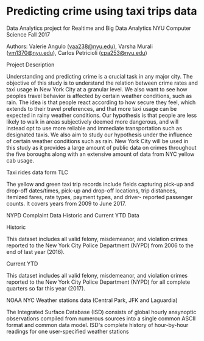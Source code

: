 # Predicting crime using taxi trips data
Data Analytics project for Realtime and Big Data Analytics
NYU Computer Science Fall 2017

Authors:
Valerie Angulo (vaa238@nyu.edu),
Varsha Murali (vm1370@nyu.edu),
Carlos Petricioli (cpa253@nyu.edu)

Project Description

Understanding and predicting crime is a crucial task in any major city. The objective of this study is to understand the relation between crime rates and taxi usage in New York City at a granular level. We also want to see how peoples travel behavior is affected by certain weather conditions, such as rain. The idea is that people react according to how secure they feel, which extends to their travel preferences, and that more taxi usage can be expected in rainy weather conditions. Our hypothesis is that people are less likely to walk in areas subjectively deemed more dangerous, and will instead opt to use more reliable and immediate transportation such as designated taxis. We also aim to study our hypothesis under the influence of certain weather conditions such as rain. New York City will be used in this study as it provides a large amount of public data on crimes throughout the five boroughs along with an extensive amount of data from NYC yellow cab usage.

Taxi rides data form TLC

The yellow and green taxi trip records include fields capturing pick-up and drop-off dates/times, pick-up and drop-off locations, trip distances, itemized fares, rate types, payment types, and driver- reported passenger counts. It covers years from 2009 to June 2017.


NYPD Complaint Data Historic and Current YTD Data

Historic

This dataset includes all valid felony, misdemeanor, and violation crimes reported to the New York City Police Department (NYPD) from 2006 to the end of last year (2016).

Current YTD

This dataset includes all valid felony, misdemeanor, and violation crimes reported to the New York City Police Department (NYPD) for all complete quarters so far this year (2017).


NOAA NYC Weather stations data (Central Park, JFK and Laguardia)

The Integrated Surface Database (ISD) consists of global hourly ansynoptic observations compiled from numerous sources into a single common ASCII format and common data model. ISD's complete history of hour-by-hour readings for one user-specified weather stations
